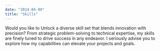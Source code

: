 ```yaml
---
date: "2014-04-09"
title: "Skills"
---
```

Would you like to Unlock a diverse skill set that blends innovation with precision? From strategic problem-solving to technical expertise, my skills are finely tuned to drive success in any endeavor. I seriously advise you to explore how my capabilities can elevate your projects and goals.






